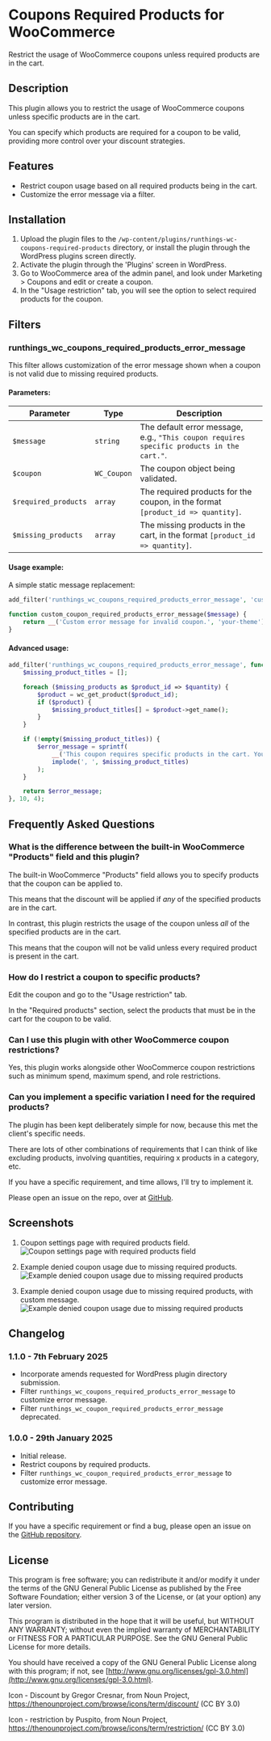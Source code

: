 # Coupons Required Products for WooCommerce

Restrict the usage of WooCommerce coupons unless required products are in the cart.

## Description

This plugin allows you to restrict the usage of WooCommerce coupons unless specific products are in the cart.

You can specify which products are required for a coupon to be valid, providing more control over your discount strategies.

## Features

- Restrict coupon usage based on all required products being in the cart.
- Customize the error message via a filter.

## Installation

1. Upload the plugin files to the `/wp-content/plugins/runthings-wc-coupons-required-products` directory, or install the plugin through the WordPress plugins screen directly.
2. Activate the plugin through the 'Plugins' screen in WordPress.
3. Go to WooCommerce area of the admin panel, and look under Marketing > Coupons and edit or create a coupon.
4. In the "Usage restriction" tab, you will see the option to select required products for the coupon.

## Filters

### runthings_wc_coupons_required_products_error_message

This filter allows customization of the error message shown when a coupon is not valid due to missing required products.

#### Parameters:

| Parameter            | Type        | Description                                                                               |
| -------------------- | ----------- | ----------------------------------------------------------------------------------------- |
| `$message`           | `string`    | The default error message, e.g., `"This coupon requires specific products in the cart."`. |
| `$coupon`            | `WC_Coupon` | The coupon object being validated.                                                        |
| `$required_products` | `array`     | The required products for the coupon, in the format `[product_id => quantity]`.           |
| `$missing_products`  | `array`     | The missing products in the cart, in the format `[product_id => quantity]`.               |

#### Usage example:

A simple static message replacement:

```php
add_filter('runthings_wc_coupons_required_products_error_message', 'custom_coupon_required_products_error_message');

function custom_coupon_required_products_error_message($message) {
    return __('Custom error message for invalid coupon.', 'your-theme');
}
```

#### Advanced usage:

```php
add_filter('runthings_wc_coupons_required_products_error_message', function ($error_message, $coupon, $required_products, $missing_products) {
    $missing_product_titles = [];

    foreach ($missing_products as $product_id => $quantity) {
        $product = wc_get_product($product_id);
        if ($product) {
            $missing_product_titles[] = $product->get_name();
        }
    }

    if (!empty($missing_product_titles)) {
        $error_message = sprintf(
            __('This coupon requires specific products in the cart. You still need to add the following products: %s', 'your-theme'),
            implode(', ', $missing_product_titles)
        );
    }

    return $error_message;
}, 10, 4);
```

## Frequently Asked Questions

### What is the difference between the built-in WooCommerce "Products" field and this plugin?

The built-in WooCommerce "Products" field allows you to specify products that the coupon can be applied to.

This means that the discount will be applied if _any_ of the specified products are in the cart.

In contrast, this plugin restricts the usage of the coupon unless _all_ of the specified products are in the cart.

This means that the coupon will not be valid unless every required product is present in the cart.

### How do I restrict a coupon to specific products?

Edit the coupon and go to the "Usage restriction" tab.

In the "Required products" section, select the products that must be in the cart for the coupon to be valid.

### Can I use this plugin with other WooCommerce coupon restrictions?

Yes, this plugin works alongside other WooCommerce coupon restrictions such as minimum spend, maximum spend, and role restrictions.

### Can you implement a specific variation I need for the required products?

The plugin has been kept deliberately simple for now, because this met the client's specific needs.

There are lots of other combinations of requirements that I can think of like excluding products, involving quantities, requiring x products in a category, etc.

If you have a specific requirement, and time allows, I'll try to implement it.

Please open an issue on the repo, over at [GitHub](https://github.com/runthings-dev/runthings-wc-coupons-required-products).

## Screenshots

1. Coupon settings page with required products field.
   ![Coupon settings page with required products field](screenshot-1.png)

2. Example denied coupon usage due to missing required products.
   ![Example denied coupon usage due to missing required products](screenshot-2.png)

3. Example denied coupon usage due to missing required products, with custom message.
   ![Example denied coupon usage due to missing required products](screenshot-3.png)

## Changelog

### 1.1.0 - 7th February 2025

- Incorporate amends requested for WordPress plugin directory submission.
- Filter `runthings_wc_coupons_required_products_error_message` to customize error message.
- Filter `runthings_wc_coupon_required_products_error_message` deprecated.

### 1.0.0 - 29th January 2025

- Initial release.
- Restrict coupons by required products.
- Filter `runthings_wc_coupon_required_products_error_message` to customize error message.

## Contributing

If you have a specific requirement or find a bug, please open an issue on the [GitHub repository](https://github.com/runthings-dev/runthings-wc-coupons-required-products).

## License

This program is free software; you can redistribute it and/or modify it under the terms of the GNU General Public License as published by the Free Software Foundation; either version 3 of the License, or (at your option) any later version.

This program is distributed in the hope that it will be useful, but WITHOUT ANY WARRANTY; without even the implied warranty of MERCHANTABILITY or FITNESS FOR A PARTICULAR PURPOSE. See the GNU General Public License for more details.

You should have received a copy of the GNU General Public License along with this program; if not, see [http://www.gnu.org/licenses/gpl-3.0.html](http://www.gnu.org/licenses/gpl-3.0.html).

Icon - Discount by Gregor Cresnar, from Noun Project, https://thenounproject.com/browse/icons/term/discount/ (CC BY 3.0)

Icon - restriction by Puspito, from Noun Project, https://thenounproject.com/browse/icons/term/restriction/ (CC BY 3.0)
